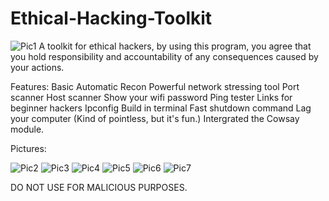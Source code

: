 # Ethical-Hacking-Toolkit

![Pic1](https://user-images.githubusercontent.com/109667641/180068189-ee0f6580-c9f6-49c5-af2f-0b19eeba489e.JPG)
A toolkit for ethical hackers, by using this program, you agree that you hold responsibility and accountability of any consequences caused by your actions.

Features:
Basic Automatic Recon
Powerful network stressing tool
Port scanner
Host scanner
Show your wifi password
Ping tester
Links for beginner hackers
Ipconfig
Build in terminal
Fast shutdown command 
Lag your computer (Kind of pointless, but it's fun.)
Intergrated the Cowsay module.

Pictures:

![Pic2](https://user-images.githubusercontent.com/109667641/180069366-8dfe4ffd-8f5e-4918-9f64-76e534ab5d0b.JPG)
![Pic3](https://user-images.githubusercontent.com/109667641/180069377-a47de429-1f5f-4cc1-bfa2-5934c9cc2920.JPG)
![Pic4](https://user-images.githubusercontent.com/109667641/180069386-defdab37-89a7-4004-b399-a2ee0e415a5b.JPG)
![Pic5](https://user-images.githubusercontent.com/109667641/180069390-adc2712e-8f45-452c-b258-5fc45b68787f.JPG)
![Pic6](https://user-images.githubusercontent.com/109667641/180069395-65eead9d-eb2c-4677-9ef4-18ab3fe9cac2.JPG)
![Pic7](https://user-images.githubusercontent.com/109667641/180069399-1aceec74-2443-40e3-9bcb-c34d69066098.JPG)

DO NOT USE FOR MALICIOUS PURPOSES.
